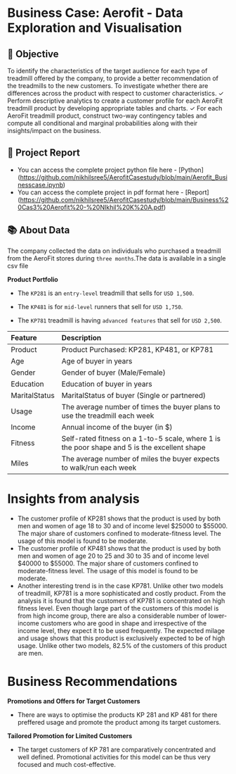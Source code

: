 # Business Case: Aerofit - Data Exploration and Visualisation

## 🎯 Objective
To identify the characteristics of the target audience for each type of treadmill offered by the company, to provide a better recommendation of the treadmills to the new customers. To investigate whether there are differences across the product with respect to customer characteristics.
✓ Perform descriptive analytics to create a customer profile for each AeroFit treadmill 
product by developing appropriate tables and charts.
✓ For each AeroFit treadmill product, construct two-way contingency tables and 
compute all conditional and marginal probabilities along with their insights/impact 
on the business.

## 📝 Project Report
- You can access the complete project python file here - [Python] (https://github.com/nikhilsree5/AerofitCasestudy/blob/main/Aerofit_Businesscase.ipynb)
- You can access the complete project in pdf format here - [Report] (https://github.com/nikhilsree5/AerofitCasestudy/blob/main/Business%20Cas3%20Aerofit%20-%20NIkhil%20K%20A.pdf)

## 📚 About Data
The company collected the data on individuals who purchased a treadmill from the AeroFit stores during `three months`.The data is available in a single csv file 

**Product Portfolio**

- The `KP281` is an `entry-level` treadmill that sells for `USD 1,500`.


- The `KP481` is for `mid-level` runners that sell for `USD 1,750`.


- The `KP781` treadmill is having `advanced features` that sell for `USD 2,500`.
  
| Feature | Description |
|:--------|:------------|
| Product | Product Purchased:	KP281, KP481, or KP781 |
| Age | Age of buyer in years |
| Gender | Gender of buyer (Male/Female) |
| Education | Education of buyer in years |
| MaritalStatus | MaritalStatus of buyer (Single or partnered) |
| Usage | The average number of times the buyer plans to use the treadmill each week |
| Income | Annual income of the buyer (in $) | 
| Fitness | Self-rated fitness on a 1-to-5 scale, where 1 is the poor shape and 5 is the excellent shape | 
| Miles | The average number of miles the buyer expects to walk/run each week | 

# Insights from analysis

- The customer profile of KP281 shows that the product is used by both men and women of age 18 to 30 and of income level $25000 to $55000. The major share of customers confined to moderate-fitness level. The usage of this model is found to be moderate. 
- The customer profile of KP481 shows that the product is used by both men and women of age 20 to 25 and 30 to 35 and of income level $40000 to $55000. The major share of customers confined to moderate-fitness level. The usage of this model is found to be moderate.
- Another interesting trend is in the case KP781. Unlike other two models of treadmill, KP781 is a more sophisticated and costly product. From the analysis it is found that the customers of KP781 is concentrated on high fitness level. Even though large part of the customers of this model is from high income group, there are also a considerable number of lower-income customers who are good in shape and irrespective of the income level, they expect it to be used frequently. The expected milage and usage shows that this product is exclusively expected to be of high usage. Unlike other two models, 82.5% of the customers of this product are men.

# Business Recommendations

**Promotions and Offers for Target Customers**

- There are ways to optimise the products KP 281 and KP 481 for there preffered usage and promote the product among its target customers.

**Tailored Promotion for Limited Customers**
 
- The target customers of KP 781 are comparatively concentrated and well defined. Promotional activities for this model can be thus very focused and much cost-effective.

